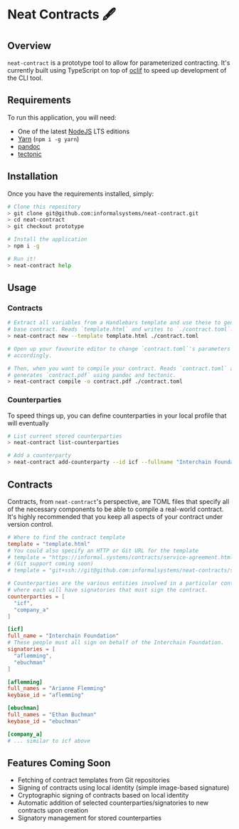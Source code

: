 # Neat Contracts 🖋

## Overview
`neat-contract` is a prototype tool to allow for parameterized contracting. It's
currently built using TypeScript on top of [oclif](https://oclif.io/) to speed
up development of the CLI tool.

## Requirements
To run this application, you will need:

* One of the latest [NodeJS](https://nodejs.org/en/) LTS editions
* [Yarn](https://classic.yarnpkg.com/lang/en/) (`npm i -g yarn`)
* [pandoc](https://pandoc.org/)
* [tectonic](https://tectonic-typesetting.github.io/en-US/)

## Installation
Once you have the requirements installed, simply:

```bash
# Clone this repository
> git clone git@github.com:informalsystems/neat-contract.git
> cd neat-contract
> git checkout prototype

# Install the application
> npm i -g

# Run it!
> neat-contract help
```

## Usage

### Contracts

```bash
# Extract all variables from a Handlebars template and use these to generate a
# base contract. Reads `template.html` and writes to `./contract.toml`.
> neat-contract new --template template.html ./contract.toml

# Open up your favourite editor to change `contract.toml`'s parameters
# accordingly.

# Then, when you want to compile your contract. Reads `contract.toml` and
# generates `contract.pdf` using pandoc and tectonic.
> neat-contract compile -o contract.pdf ./contract.toml
```

### Counterparties
To speed things up, you can define counterparties in your local profile that
will eventually 

```bash
# List current stored counterparties
> neat-contract list-counterparties

# Add a counterparty
> neat-contract add-counterparty --id icf --fullname "Interchain Foundation"
```

## Contracts
Contracts, from `neat-contract`'s perspective, are TOML files that specify all
of the necessary components to be able to compile a real-world contract. It's
highly recommended that you keep all aspects of your contract under version
control.

```toml
# Where to find the contract template
template = "template.html"
# You could also specify an HTTP or Git URL for the template
# template = "https://informal.systems/contracts/service-agreement.html"
# (Git support coming soon)
# template = "git+ssh://git@github.com:informalsystems/neat-contracts/service-agreement.html#v0.1.0"

# Counterparties are the various entities involved in a particular contract,
# where each will have signatories that must sign the contract.
counterparties = [
  "icf",
  "company_a"
]

[icf]
full_name = "Interchain Foundation"
# These people must all sign on behalf of the Interchain Foundation.
signatories = [
  "aflemming",
  "ebuchman"
]

[aflemming]
full_names = "Arianne Flemming"
keybase_id = "aflemming"

[ebuchman]
full_names = "Ethan Buchman"
keybase_id = "ebuchman"

[company_a]
# ... similar to icf above
```

## Features Coming Soon

* Fetching of contract templates from Git repositories
* Signing of contracts using local identity (simple image-based signature)
* Cryptographic signing of contracts based on local identity
* Automatic addition of selected counterparties/signatories to new contracts
  upon creation
* Signatory management for stored counterparties
